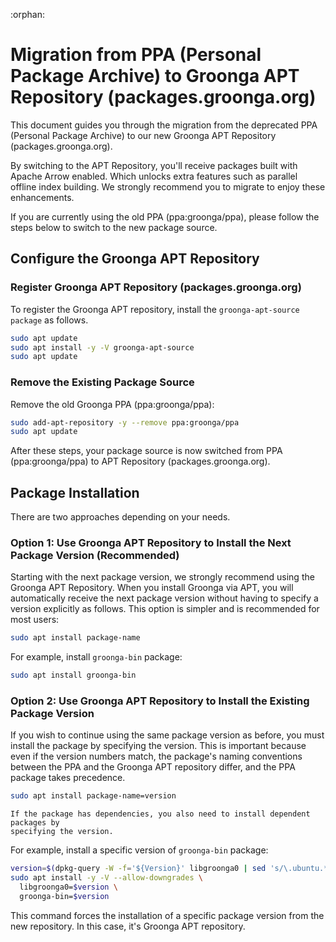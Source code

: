:orphan:

# Migration from PPA (Personal Package Archive) to Groonga APT Repository (packages.groonga.org)

This document guides you through the migration from the deprecated PPA (Personal
Package Archive) to our new Groonga APT Repository (packages.groonga.org).

By switching to the APT Repository, you'll receive packages built with Apache
Arrow enabled. Which unlocks extra features such as parallel offline index
building. We strongly recommend you to migrate to enjoy these enhancements.

If you are currently using the old PPA (ppa:groonga/ppa), please follow the
steps below to switch to the new package source.

## Configure the Groonga APT Repository

### Register Groonga APT Repository (packages.groonga.org)

To register the Groonga APT repository, install the `groonga-apt-source package`
as follows.

```bash
sudo apt update
sudo apt install -y -V groonga-apt-source
sudo apt update
```

### Remove the Existing Package Source

Remove the old Groonga PPA (ppa:groonga/ppa):

```bash
sudo add-apt-repository -y --remove ppa:groonga/ppa
sudo apt update
```

After these steps, your package source is now switched from PPA
(ppa:groonga/ppa) to APT Repository (packages.groonga.org).

## Package Installation

There are two approaches depending on your needs.

### Option 1: Use Groonga APT Repository to Install the Next Package Version (Recommended)

Starting with the next package version, we strongly recommend using the Groonga
APT Repository. When you install Groonga via APT, you will automatically receive
the next package version without having to specify a version explicitly as
follows. This option is simpler and is recommended for most users:

```bash
sudo apt install package-name
```

For example, install `groonga-bin` package:

```bash
sudo apt install groonga-bin
```

### Option 2: Use Groonga APT Repository to Install the Existing Package Version

If you wish to continue using the same package version as before, you must
install the package by specifying the version. This is important because even if
the version numbers match, the package's naming conventions between the PPA and
the Groonga APT repository differ, and the PPA package takes precedence.

```bash
sudo apt install package-name=version
```

```{note}
If the package has dependencies, you also need to install dependent packages by
specifying the version.
```

For example, install a specific version of `groonga-bin` package:

```bash
version=$(dpkg-query -W -f='${Version}' libgroonga0 | sed 's/\.ubuntu.*$//') && \
sudo apt install -y -V --allow-downgrades \
  libgroonga0=$version \
  groonga-bin=$version
```

This command forces the installation of a specific package version from the new
repository. In this case, it's Groonga APT repository.
